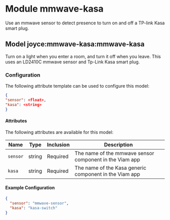 # Module mmwave-kasa 

Use an mmwave sensor to detect presence to turn on and off a TP-link Kasa smart plug.

## Model joyce:mmwave-kasa:mmwave-kasa

Turn on a light when you enter a room, and turn it off when you leave. This uses an LD2410C mmwave sensor and Tp-Link Kasa smart plug.

### Configuration
The following attribute template can be used to configure this model:

```json
{
"sensor": <float>,
"kasa": <string>
}
```

#### Attributes

The following attributes are available for this model:

| Name          | Type   | Inclusion | Description                |
|---------------|--------|-----------|----------------------------|
| `sensor` | string  | Required  | The name of the mmwave sensor component in the Viam app|
| `kasa` | string | Required  | The name of the Kasa generic component in the Viam app |

#### Example Configuration

```json
{
  "sensor": "mmwave-sensor",
  "kasa": "kasa-switch"
}
```


